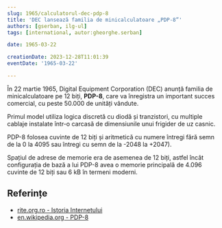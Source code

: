 ```yaml
---
slug: 1965/calculatorul-dec-pdp-8
title: 'DEC lansează familia de minicalculatoare „PDP-8”'
authors: [gserban, ilg-ul]
tags: [international, autor:gheorghe.serban]

date: 1965-03-22

creationDate: 2023-12-28T11:01:39
eventDate: '1965-03-22'

---
```


În 22 martie 1965, Digital Equipment Corporation (DEC) anunță familia
de minicalculatoare pe 12 biți, **PDP-8**, care va înregistra un important
succes comercial, cu peste 50.000 de unități vândute.

<!-- truncate -->

Primul model utiliza logica discretă cu diodă și tranzistori,
cu multiple cablaje instalate într-o carcasă de dimensiunile
unui frigider de uz casnic.

PDP-8 folosea cuvinte de 12 biți și aritmetică
cu numere întregi fără semn de la 0 la 4095 sau întregi cu
semn de la -2048 la +2047).

Spațiul de adrese de memorie era de asemenea de 12 biți,
astfel încât configurația de bază a lui PDP-8 avea o memorie
principală de 4.096 cuvinte de 12 biți sau 6 kB în termeni moderni.

## Referințe

- [rite.org.ro - Istoria Internetului](https://rite.org.ro/istoria-internetului/)
- [en.wikipedia.org - PDP-8](https://en.wikipedia.org/wiki/PDP-8)

